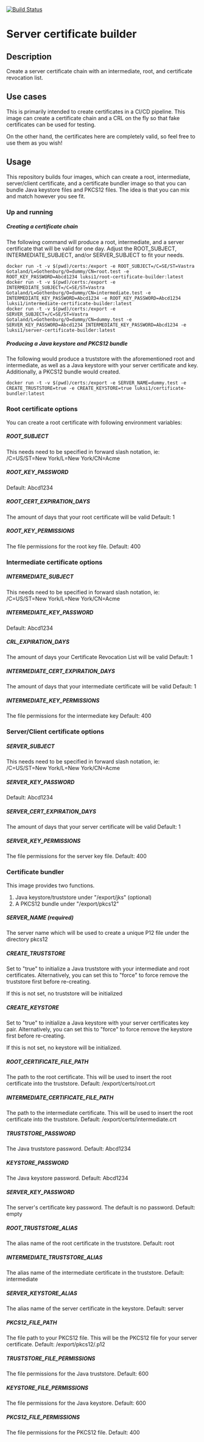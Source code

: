 [![Build Status](https://travis-ci.org/luksi1/docker-certificate-builder.svg?branch=master)](https://travis-ci.org/luksi1/docker-certificate-builder)

# Server certificate builder

## Description

Create a server certificate chain with an intermediate, root, and certificate revocation list.

## Use cases

This is primarily intended to create certificates in a CI/CD pipeline. This image can create a certificate chain and a CRL on the fly so that fake certificates can be used for testing.

On the other hand, the certificates here are completely valid, so feel free to use them as you wish!

## Usage

This repository builds four images, which can create a root, intermediate, server/client certificate, and a certificate bundler image so that you can bundle Java keystore files and PKCS12 files. The idea is that you can mix and match however you see fit.

### Up and running

##### Creating a certificate chain

The following command will produce a root, intermediate, and a server certificate that will be valid for one day. Adjust the ROOT_SUBJECT, INTERMEDIATE_SUBJECT, and/or SERVER_SUBJECT to fit your needs.

```
docker run -t -v $(pwd)/certs:/export -e ROOT_SUBJECT=/C=SE/ST=Vastra Gotaland/L=Gothenburg/O=dummy/CN=root.test -e ROOT_KEY_PASSWORD=Abcd1234 luksi1/root-certificate-builder:latest
docker run -t -v $(pwd)/certs:/export -e INTERMEDIATE_SUBJECT=/C=SE/ST=Vastra Gotaland/L=Gothenburg/O=dummy/CN=intermediate.test -e INTERMEDIATE_KEY_PASSWORD=Abcd1234 -e ROOT_KEY_PASSWORD=Abcd1234 luksi1/intermediate-certificate-builder:latest
docker run -t -v $(pwd)/certs:/export -e SERVER_SUBJECT=/C=SE/ST=Vastra Gotaland/L=Gothenburg/O=dummy/CN=dummy.test -e SERVER_KEY_PASSWORD=Abcd1234 INTERMEDIATE_KEY_PASSWORD=Abcd1234 -e luksi1/server-certificate-builder:latest
```

##### Producing a Java keystore and PKCS12 bundle

The following would produce a truststore with the aforementioned root and intermediate, as well as a Java keystore with your server certificate and key. Additionally, a PKCS12 bundle would created.

```
docker run -t -v $(pwd)/certs:/export -e SERVER_NAME=dummy.test -e CREATE_TRUSTSTORE=true -e CREATE_KEYSTORE=true luksi1/certificate-bundler:latest
```

### Root certificate options

You can create a root certificate with following environment variables:

##### ROOT_SUBJECT
This needs need to be specified in forward slash notation, ie: /C=US/ST=New York/L=New York/CN=Acme

##### ROOT_KEY_PASSWORD
Default: Abcd1234

##### ROOT_CERT_EXPIRATION_DAYS
The amount of days that your root certificate will be valid
Default: 1

##### ROOT_KEY_PERMISSIONS
The file permissions for the root key file.
Default: 400


### Intermediate certificate options

##### INTERMEDIATE_SUBJECT
This needs need to be specified in forward slash notation, ie: /C=US/ST=New York/L=New York/CN=Acme

##### INTERMEDIATE_KEY_PASSWORD
Default: Abcd1234

##### CRL_EXPIRATION_DAYS
The amount of days your Certificate Revocation List will be valid
Default: 1

##### INTERMEDIATE_CERT_EXPIRATION_DAYS
The amount of days that your intermediate certificate will be valid
Default: 1

##### INTERMEDIATE_KEY_PERMISSIONS
The file permissions for the intermediate key
Default: 400

### Server/Client certificate options

##### SERVER_SUBJECT
This needs need to be specified in forward slash notation, ie: /C=US/ST=New York/L=New York/CN=Acme

##### SERVER_KEY_PASSWORD
Default: Abcd1234

##### SERVER_CERT_EXPIRATION_DAYS
The amount of days that your server certificate will be valid
Default: 1

##### SERVER_KEY_PERMISSIONS
The file permissions for the server key file.
Default: 400

### Certificate bundler

This image provides two functions.

1. Java keystore/truststore under "/export/jks" (optional)
2. A PKCS12 bundle under "/export/pkcs12"

##### SERVER_NAME (required)
The server name which will be used to create a unique P12 file under the directory pkcs12

##### CREATE_TRUSTSTORE
Set to "true" to initialize a Java truststore with your intermediate and root certificates. Alternatively, you can set this to "force" to force remove the truststore first before re-creating.

If this is not set, no truststore will be initialized

##### CREATE_KEYSTORE
Set to "true" to initialize a Java keystore with your server certificates key pair. Alternatively, you can set this to "force" to force remove the keystore first before re-creating.

If this is not set, no keystore will be initialized.

##### ROOT_CERTIFICATE_FILE_PATH
The path to the root certificate. This will be used to insert the root certificate into the truststore.
Default: /export/certs/root.crt

##### INTERMEDIATE_CERTIFICATE_FILE_PATH
The path to the intermediate certificate. This will be used to insert the root certificate into the truststore.
Default: /export/certs/intermediate.crt

##### TRUSTSTORE_PASSWORD
The Java truststore password.
Default: Abcd1234

##### KEYSTORE_PASSWORD
The Java keystore password.
Default: Abcd1234

##### SERVER_KEY_PASSWORD
The server's certificate key password. The default is no password.
Default: empty

##### ROOT_TRUSTSTORE_ALIAS
The alias name of the root certificate in the truststore.
Default: root

##### INTERMEDIATE_TRUSTSTORE_ALIAS
The alias name of the intermediate certificate in the truststore.
Default: intermediate

##### SERVER_KEYSTORE_ALIAS
The alias name of the server certificate in the keystore.
Default: server

##### PKCS12_FILE_PATH
The file path to your PKCS12 file. This will be the PKCS12 file for your server certificate.
Default: /export/pkcs12/<SERVERNAME>.p12

##### TRUSTSTORE_FILE_PERMISSIONS
The file permissions for the Java truststore.
Default: 600

##### KEYSTORE_FILE_PERMISSIONS
The file permissions for the Java keystore.
Default: 600

##### PKCS12_FILE_PERMISSIONS
The file permissions for the PKCS12 file.
Default: 400
